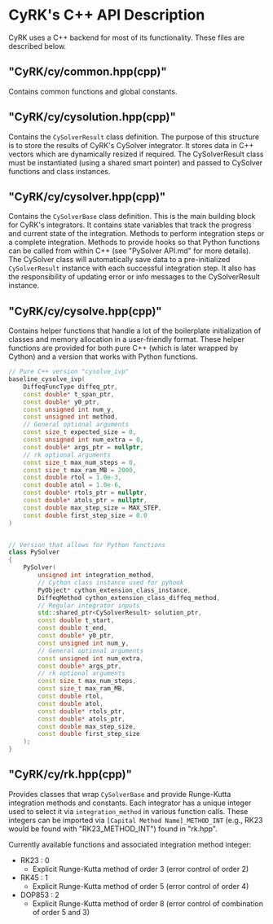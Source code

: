 # CyRK's C++ API Description
CyRK uses a C++ backend for most of its functionality. These files are described below.

## "CyRK/cy/common.hpp(cpp)"
Contains common functions and global constants.

## "CyRK/cy/cysolution.hpp(cpp)"
Contains the `CySolverResult` class definition. The purpose of this structure is to store the results of CyRK's CySolver
integrator. It stores data in C++ vectors which are dynamically resized if required. The CySolverResult class must be
instantiated (using a shared smart pointer) and passed to CySolver functions and class instances.

## "CyRK/cy/cysolver.hpp(cpp)"
Contains the `CySolverBase` class definition. This is the main building block for CyRK's integrators. It contains
state variables that track the progress and current state of the integration. Methods to perform integration steps or
a complete integration. Methods to provide hooks so that Python functions can be called from within C++
(see "PySolver API.md" for more details). The CySolver class will automatically save data to a pre-initialized 
`CySolverResult` instance with each successful integration step. It also has the responsibility of updating error or
info messages to the CySolverResult instance.

## "CyRK/cy/cysolve.hpp(cpp)"
Contains helper functions that handle a lot of the boilerplate initialization of classes and memory allocation in a
user-friendly format. These helper functions are provided for both pure C++ (which is later wrapped by Cython) and
a version that works with Python functions.

```C++
// Pure C++ version "cysolve_ivp"
baseline_cysolve_ivp(
    DiffeqFuncType diffeq_ptr,
    const double* t_span_ptr,
    const double* y0_ptr,
    const unsigned int num_y,
    const unsigned int method,
    // General optional arguments
    const size_t expected_size = 0,
    const unsigned int num_extra = 0,
    const double* args_ptr = nullptr,
    // rk optional arguments
    const size_t max_num_steps = 0,
    const size_t max_ram_MB = 2000,
    const double rtol = 1.0e-3,
    const double atol = 1.0e-6,
    const double* rtols_ptr = nullptr,
    const double* atols_ptr = nullptr,
    const double max_step_size = MAX_STEP,
    const double first_step_size = 0.0
)


// Version that allows for Python functions
class PySolver
{
    PySolver(
        unsigned int integration_method,
        // Cython class instance used for pyhook
        PyObject* cython_extension_class_instance,
        DiffeqMethod cython_extension_class_diffeq_method,
        // Regular integrator inputs
        std::shared_ptr<CySolverResult> solution_ptr,
        const double t_start,
        const double t_end,
        const double* y0_ptr,
        const unsigned int num_y,
        // General optional arguments
        const unsigned int num_extra,
        const double* args_ptr,
        // rk optional arguments
        const size_t max_num_steps,
        const size_t max_ram_MB,
        const double rtol,
        const double atol,
        const double* rtols_ptr,
        const double* atols_ptr,
        const double max_step_size,
        const double first_step_size
    );
}
```

## "CyRK/cy/rk.hpp(cpp)"
Provides classes that wrap `CySolverBase` and provide Runge-Kutta integration methods and constants. Each integrator has
a unique integer used to select it via `integration_method` in various function calls. These integers can be imported
via `[Capital Method Name]_METHOD_INT` (e.g., RK23 would be found with "RK23_METHOD_INT") found in "rk.hpp".

Currently available functions and associated integration method integer:
- RK23 : 0
    - Explicit Runge-Kutta method of order 3 (error control of order 2)
- RK45 : 1 
    - Explicit Runge-Kutta method of order 5 (error control of order 4)
- DOP853 : 2
    - Explicit Runge-Kutta method of order 8 (error control of combination of order 5 and 3)
